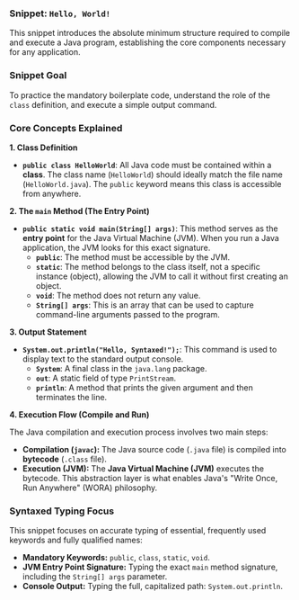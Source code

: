 ### Snippet: `Hello, World!`

This snippet introduces the absolute minimum structure required to compile and execute a Java program, establishing the core components necessary for any application.

### Snippet Goal

To practice the mandatory boilerplate code, understand the role of the `class` definition, and execute a simple output command.

### Core Concepts Explained

**1. Class Definition**

* **`public class HelloWorld`**: All Java code must be contained within a **class**. The class name (`HelloWorld`) should ideally match the file name (`HelloWorld.java`). The `public` keyword means this class is accessible from anywhere.

**2. The `main` Method (The Entry Point)**

* **`public static void main(String[] args)`**: This method serves as the **entry point** for the Java Virtual Machine (JVM). When you run a Java application, the JVM looks for this exact signature.
    * **`public`**: The method must be accessible by the JVM.
    * **`static`**: The method belongs to the class itself, not a specific instance (object), allowing the JVM to call it without first creating an object.
    * **`void`**: The method does not return any value.
    * **`String[] args`**: This is an array that can be used to capture command-line arguments passed to the program.

**3. Output Statement**

* **`System.out.println("Hello, Syntaxed!");`**: This command is used to display text to the standard output console.
    * **`System`**: A final class in the `java.lang` package.
    * **`out`**: A static field of type `PrintStream`.
    * **`println`**: A method that prints the given argument and then terminates the line.

**4. Execution Flow (Compile and Run)**

The Java compilation and execution process involves two main steps:

* **Compilation (`javac`):** The Java source code (`.java` file) is compiled into **bytecode** (`.class` file).
* **Execution (JVM):** The **Java Virtual Machine (JVM)** executes the bytecode. This abstraction layer is what enables Java's "Write Once, Run Anywhere" (WORA) philosophy.

### Syntaxed Typing Focus

This snippet focuses on accurate typing of essential, frequently used keywords and fully qualified names:

* **Mandatory Keywords:** `public`, `class`, `static`, `void`.
* **JVM Entry Point Signature:** Typing the exact `main` method signature, including the `String[] args` parameter.
* **Console Output:** Typing the full, capitalized path: `System.out.println`.